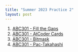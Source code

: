 ```yaml
---
title: "Summer 2023 Practice 2"
layout: post
---
```

1. [ABC301 - Fill the Gaps](https://atcoder.jp/contests/abc301/tasks/abc301_b)
2. [ABC301 - AtCoder Cards](https://atcoder.jp/contests/abc301/tasks/abc301_c)
3. [ABC301 - Bitmask](https://atcoder.jp/contests/abc301/tasks/abc301_d)
3. [ABC301 - Pac-Takahashi](https://atcoder.jp/contests/abc301/tasks/abc301_e)

